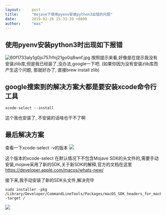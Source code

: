 ```yaml
---
layout:     post
title:      "mojave下使用pyenv安装python3出错的问题"
date:       2019-02-26 15:33:39 +0800
author:     "max"
---
```


## 使用pyenv安装python3时出现如下报错
![60f1733aly1g0jo757rfnj21go0q8wnf.jpg](https://i.loli.net/2019/10/27/yfcsCjKokvIrSpA.jpg)
按照提示来看,好像是在提示我没有安装zlib库,但是我已经装了,没办法,google一下吧.
(如果你因为没有安装zlib库而产生这个问题, 那就好办了, 直接brew install zlib)
## google搜索到的解决方案大都是要安装xcode命令行工具
```shell
xcode-select --install
```
这个我也安装了, 不安装的话啥也干不了啊
## 最后解决方案
查看一下xcode-select -v的版本
![](https://ws1.sinaimg.cn/large/60f1733aly1g0jo9e0g3lj20cg0240tb.jpg)

这个版本的xcode-select 在默认情况下不包含Mojave SDK的头文件的,需要手动安装,mojave采用了新的SDK,关于新SDK的解释,官方的文档在这里
https://developer.apple.com/macos/whats-new/

接下来,我手动安装了新的SDK头文件,解决完毕
```shell
sudo installer -pkg /Library/Developer/CommandLineTools/Packages/macOS_SDK_headers_for_macOS_10.14.pkg -target /
```
![](https://ws1.sinaimg.cn/large/60f1733aly1g0jomwysz8j21fm040n0e.jpg)

